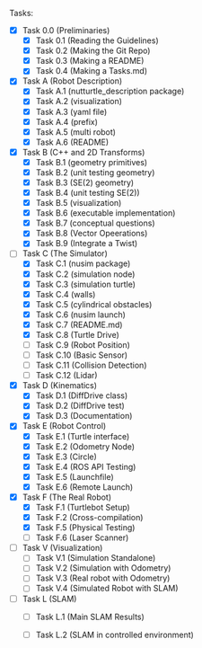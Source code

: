 Tasks:

- [x] Task 0.0 (Preliminaries)
    - [x] Task 0.1 (Reading the Guidelines) 
    - [x] Task 0.2 (Making the Git Repo) 
    - [x] Task 0.3 (Making a README) 
    - [x] Task 0.4 (Making a Tasks.md) 
- [x] Task A (Robot Description) 
    - [x] Task A.1 (nutturtle_description package) 
    - [x] Task A.2 (visualization) 
    - [x] Task A.3 (yaml file) 
    - [x] Task A.4 (prefix) 
    - [x] Task A.5 (multi robot) 
    - [x] Task A.6 (README) 
- [x] Task B (C++ and 2D Transforms) 
    - [x] Task B.1 (geometry primitives) 
    - [x] Task B.2 (unit testing geometry) 
    - [x] Task B.3 (SE(2) geometry) 
    - [x] Task B.4 (unit testing SE(2)) 
    - [x] Task B.5 (visualization) 
    - [x] Task B.6 (executable implementation)
    - [x] Task B.7 (conceptual questions)
    - [x] Task B.8 (Vector Opeerations)
    - [x] Task B.9 (Integrate a Twist)
- [ ] Task C (The Simulator) 
    - [x] Task C.1 (nusim package) 
    - [x] Task C.2 (simulation node) 
    - [x] Task C.3 (simulation turtle) 
    - [x] Task C.4 (walls) 
    - [x] Task C.5 (cylindrical obstacles) 
    - [x] Task C.6 (nusim launch) 
    - [x] Task C.7 (README.md)
    - [x] Task C.8 (Turtle Drive)
    - [ ] Task C.9 (Robot Position)
    - [ ] Task C.10 (Basic Sensor)
    - [ ] Task C.11 (Collision Detection)
    - [ ] Task C.12 (Lidar)
- [x] Task D (Kinematics)
    - [x] Task D.1 (DiffDrive class)
    - [x] Task D.2 (DiffDrive test)
    - [x] Task D.3 (Documentation)
- [x] Task E (Robot Control)
    - [x] Task E.1 (Turtle interface)
    - [x] Task E.2 (Odometry Node)
    - [x] Task E.3 (Circle)
    - [x] Task E.4 (ROS API Testing)
    - [x] Task E.5 (Launchfile)
    - [x] Task E.6 (Remote Launch)
- [x] Task F (The Real Robot)
    - [x] Task F.1 (Turtlebot Setup)
    - [x] Task F.2 (Cross-compilation)
    - [x] Task F.5 (Physical Testing)
    - [ ] Task F.6 (Laser Scanner)
- [ ] Task V (Visualization)
    - [ ] Task V.1 (Simulation Standalone)
    - [ ] Task V.2 (Simulation with Odometry)
    - [ ] Task V.3 (Real robot with Odometry)
    - [ ] Task V.4 (Simulated Robot with SLAM)
- [ ] Task L (SLAM)
    - [ ] Task L.1 (Main SLAM Results)
    - [ ] Task L.2 (SLAM in controlled environment)

